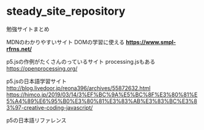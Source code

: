 # steady_site_repository
勉強サイトまとめ

  
  MDNのわかりやすいサイト
  DOMの学習に使える
**https://www.smpl-rfrns.net/**


p5.jsの作例がたくさんのっているサイト
processing.jsもある
https://openprocessing.org/


p5.jsの日本語学習サイト
http://blog.livedoor.jp/reona396/archives/55872632.html
https://himco.jp/2019/03/14/3%EF%BC%9A%E5%BC%8F%E3%80%81%E5%A4%89%E6%95%B0%E3%80%81%E3%83%AB%E3%83%BC%E3%83%97-creative-coding-javascript/

p5の日本語リファレンス
